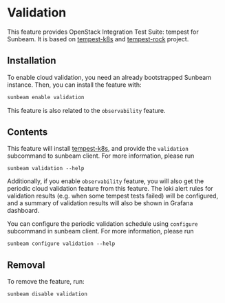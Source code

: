 # Validation

This feature provides OpenStack Integration Test Suite: tempest for Sunbeam. It
is based on [tempest-k8s][1] and [tempest-rock][2] project.

## Installation

To enable cloud validation, you need an already bootstrapped Sunbeam instance.
Then, you can install the feature with:

```bash
sunbeam enable validation
```

This feature is also related to the `observability` feature.

## Contents

This feature will install [tempest-k8s][1], and provide the `validation`
subcommand to sunbeam client. For more information, please run

```
sunbeam validation --help
```

Additionally, if you enable `observability` feature, you will also get the
periodic cloud validation feature from this feature. The loki alert rules for
validation results (e.g. when some tempest tests failed) will be configured, and
a summary of validation results will also be shown in Grafana dashboard.

You can configure the periodic validation schedule using `configure` subcommand
in sunbeam client. For more information, please run

```
sunbeam configure validation --help
```

## Removal

To remove the feature, run:

```bash
sunbeam disable validation
```

[1]: https://opendev.org/openstack/sunbeam-charms/src/branch/main/charms/tempest-k8s
[2]: https://github.com/canonical/ubuntu-openstack-rocks/tree/main/rocks/tempest

